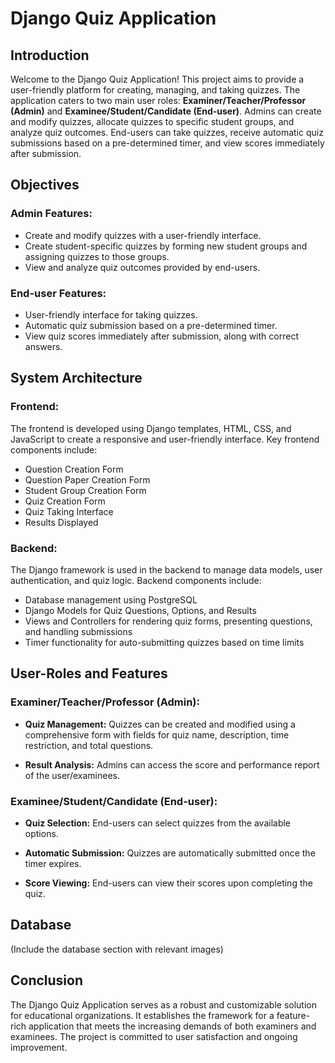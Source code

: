 # Django Quiz Application

## Introduction

Welcome to the Django Quiz Application! This project aims to provide a user-friendly platform for creating, managing, and taking quizzes. The application caters to two main user roles: **Examiner/Teacher/Professor (Admin)** and **Examinee/Student/Candidate (End-user)**. Admins can create and modify quizzes, allocate quizzes to specific student groups, and analyze quiz outcomes. End-users can take quizzes, receive automatic quiz submissions based on a pre-determined timer, and view scores immediately after submission.

## Objectives

### Admin Features:

- Create and modify quizzes with a user-friendly interface.
- Create student-specific quizzes by forming new student groups and assigning quizzes to those groups.
- View and analyze quiz outcomes provided by end-users.

### End-user Features:

- User-friendly interface for taking quizzes.
- Automatic quiz submission based on a pre-determined timer.
- View quiz scores immediately after submission, along with correct answers.

## System Architecture

### Frontend:

The frontend is developed using Django templates, HTML, CSS, and JavaScript to create a responsive and user-friendly interface. Key frontend components include:

- Question Creation Form
- Question Paper Creation Form
- Student Group Creation Form
- Quiz Creation Form
- Quiz Taking Interface
- Results Displayed

### Backend:

The Django framework is used in the backend to manage data models, user authentication, and quiz logic. Backend components include:

- Database management using PostgreSQL
- Django Models for Quiz Questions, Options, and Results
- Views and Controllers for rendering quiz forms, presenting questions, and handling submissions
- Timer functionality for auto-submitting quizzes based on time limits

## User-Roles and Features

### Examiner/Teacher/Professor (Admin):

- **Quiz Management:**
  Quizzes can be created and modified using a comprehensive form with fields for quiz name, description, time restriction, and total questions.

- **Result Analysis:**
  Admins can access the score and performance report of the user/examinees.

### Examinee/Student/Candidate (End-user):

- **Quiz Selection:**
  End-users can select quizzes from the available options.

- **Automatic Submission:**
  Quizzes are automatically submitted once the timer expires.

- **Score Viewing:**
  End-users can view their scores upon completing the quiz.

## Database

(Include the database section with relevant images)

## Conclusion

The Django Quiz Application serves as a robust and customizable solution for educational organizations. It establishes the framework for a feature-rich application that meets the increasing demands of both examiners and examinees. The project is committed to user satisfaction and ongoing improvement.
